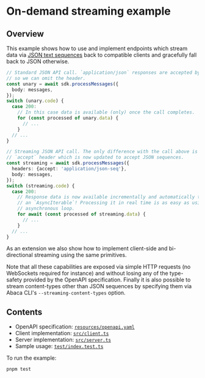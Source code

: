# On-demand streaming example

## Overview

This example shows how to use and implement endpoints which stream data via
[JSON text sequences][json-seq] back to compatible clients and gracefully fall
back to JSON otherwise.

```typescript
// Standard JSON API call. `application/json` responses are accepted by default,
// so we can omit the header.
const unary = await sdk.processMessages({
  body: messages,
});
switch (unary.code) {
  case 200:
    // In this case data is available (only) once the call completes.
    for (const processed of unary.data) {
      // ...
    }
  // ...
}

// Streaming JSON API call. The only difference with the call above is the
// `accept` header which is now updated to accept JSON sequences.
const streaming = await sdk.processMessages({
  headers: {accept: 'application/json-seq'},
  body: messages,
});
switch (streaming.code) {
  case 200:
    // Response data is now available incrementally and automatically typed as
    // an `AsyncIterable`! Processing it in real time is as easy as using an
    // asynchronous loop.
    for await (const processed of streaming.data) {
      // ...
    }
  // ...
}
```

As an extension we also show how to implement client-side and bi-directional
streaming using the same primitives.

Note that all these capabilities are exposed via simple HTTP requests (no
WebSockets required for instance) and without losing any of the type-safety
provided by the OpenAPI specification. Finally it is also possible to stream
content-types other than JSON sequences by specifying them via Abaca CLI's
`--streaming-content-types` option.


## Contents

+ OpenAPI specification: [`resources/openapi.yaml`](resources/openapi.yaml)
+ Client implementation: [`src/client.ts`](src/client.ts)
+ Server implementation: [`src/server.ts`](src/server.ts)
+ Sample usage: [`test/index.test.ts`](test/index.test.ts)

To run the example:

```sh
pnpm test
```


[json-seq]: https://datatracker.ietf.org/doc/html/rfc7464
